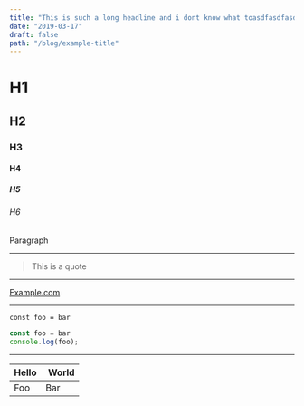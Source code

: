 ```yaml
---
title: "This is such a long headline and i dont know what toasdfasdfasdfasdfasdfffdssfeep continiung"
date: "2019-03-17"
draft: false
path: "/blog/example-title"
---
```

# H1

## H2

### H3

#### H4

##### H5

###### H6

Paragraph

---

> This is a quote

---

[Example.com](example.com)

---

`const foo = bar`

```javascript
const foo = bar
console.log(foo);
```

---

| Hello | World |
|-------|------ |
| Foo   | Bar   |



